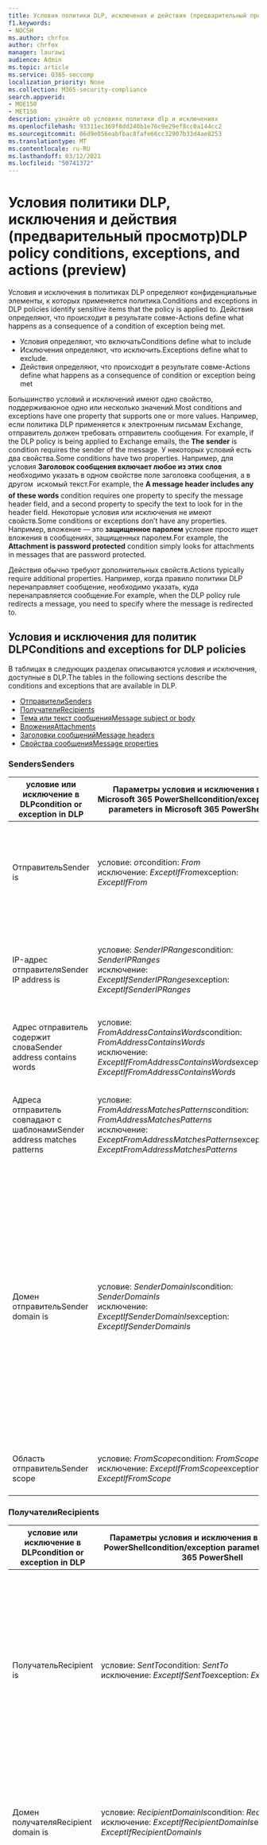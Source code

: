 ```yaml
---
title: Условия политики DLP, исключения и действия (предварительный просмотр)
f1.keywords:
- NOCSH
ms.author: chrfox
author: chrfox
manager: laurawi
audience: Admin
ms.topic: article
ms.service: O365-seccomp
localization_priority: None
ms.collection: M365-security-compliance
search.appverid:
- MOE150
- MET150
description: узнайте об условиях политики dlp и исключениях
ms.openlocfilehash: 93311ec369f8dd240b1e76c9e29ef8cc0a144cc2
ms.sourcegitcommit: 06d9e056eabfbac8fafe66cc32907b33d4ae8253
ms.translationtype: MT
ms.contentlocale: ru-RU
ms.lasthandoff: 03/12/2021
ms.locfileid: "50741372"
---
```

# <a name="dlp-policy-conditions-exceptions-and-actions-preview"></a><span data-ttu-id="7ee74-103">Условия политики DLP, исключения и действия (предварительный просмотр)</span><span class="sxs-lookup"><span data-stu-id="7ee74-103">DLP policy conditions, exceptions, and actions (preview)</span></span>

<span data-ttu-id="7ee74-104">Условия и исключения в политиках DLP определяют конфиденциальные элементы, к которых применяется политика.</span><span class="sxs-lookup"><span data-stu-id="7ee74-104">Conditions and exceptions in DLP policies identify sensitive items that the policy is applied to.</span></span> <span data-ttu-id="7ee74-105">Действия определяют, что происходит в результате совме-</span><span class="sxs-lookup"><span data-stu-id="7ee74-105">Actions define what happens as a consequence of a condition of exception being met.</span></span>

- <span data-ttu-id="7ee74-106">Условия определяют, что включать</span><span class="sxs-lookup"><span data-stu-id="7ee74-106">Conditions define what to include</span></span>
- <span data-ttu-id="7ee74-107">Исключения определяют, что исключить.</span><span class="sxs-lookup"><span data-stu-id="7ee74-107">Exceptions define what to exclude.</span></span>
- <span data-ttu-id="7ee74-108">Действия определяют, что происходит в результате совме-</span><span class="sxs-lookup"><span data-stu-id="7ee74-108">Actions define what happens as a consequence of condition or exception being met</span></span>
 
<span data-ttu-id="7ee74-109">Большинство условий и исключений имеют одно свойство, поддерживаюное одно или несколько значений.</span><span class="sxs-lookup"><span data-stu-id="7ee74-109">Most conditions and exceptions have one property that supports one or more values.</span></span> <span data-ttu-id="7ee74-110">Например, если политика DLP применяется к электронным письмам Exchange, отправитель должен требовать отправитель сообщения. </span><span class="sxs-lookup"><span data-stu-id="7ee74-110">For example, if the DLP policy is being applied to Exchange emails, the **The sender** is condition requires the sender of the message.</span></span> <span data-ttu-id="7ee74-111">У некоторых условий есть два свойства.</span><span class="sxs-lookup"><span data-stu-id="7ee74-111">Some conditions have two properties.</span></span> <span data-ttu-id="7ee74-112">Например, для условия **Заголовок сообщения включает любое из этих слов** необходимо указать в одном свойстве поле заголовка сообщения, а в другом  искомый текст.</span><span class="sxs-lookup"><span data-stu-id="7ee74-112">For example, the **A message header includes any of these words** condition requires one property to specify the message header field, and a second property to specify the text to look for in the header field.</span></span> <span data-ttu-id="7ee74-113">Некоторые условия или исключения не имеют свойств.</span><span class="sxs-lookup"><span data-stu-id="7ee74-113">Some conditions or exceptions don’t have any properties.</span></span> <span data-ttu-id="7ee74-114">Например, вложение — это **защищенное паролем** условие просто ищет вложения в сообщениях, защищенных паролем.</span><span class="sxs-lookup"><span data-stu-id="7ee74-114">For example, the **Attachment is password protected** condition simply looks for attachments in messages that are password protected.</span></span>

<span data-ttu-id="7ee74-115">Действия обычно требуют дополнительных свойств.</span><span class="sxs-lookup"><span data-stu-id="7ee74-115">Actions typically require additional properties.</span></span> <span data-ttu-id="7ee74-116">Например, когда правило политики DLP перенаправляет сообщение, необходимо указать, куда перенаправляется сообщение.</span><span class="sxs-lookup"><span data-stu-id="7ee74-116">For example, when the DLP policy rule redirects a message, you need to specify where the message is redirected to.</span></span> 
<!-- Some actions have multiple properties that are available or required. For example, when the rule adds a header field to the message header, you need to specify both the name and value of the header. When the rule adds a disclaimer to messages, you need to specify the disclaimer text, but you can also specify where to insert the text, or what to do if the disclaimer can't be added to the message. Typically, you can configure multiple actions in a rule, but some actions are exclusive. For example, one rule can't reject and redirect the same message.-->

## <a name="conditions-and-exceptions-for-dlp-policies"></a><span data-ttu-id="7ee74-117">Условия и исключения для политик DLP</span><span class="sxs-lookup"><span data-stu-id="7ee74-117">Conditions and exceptions for DLP policies</span></span>

<span data-ttu-id="7ee74-118">В таблицах в следующих разделах описываются условия и исключения, доступные в DLP.</span><span class="sxs-lookup"><span data-stu-id="7ee74-118">The tables in the following sections describe the conditions and exceptions that are available in DLP.</span></span>

- [<span data-ttu-id="7ee74-119">Отправители</span><span class="sxs-lookup"><span data-stu-id="7ee74-119">Senders</span></span>](#senders)
- [<span data-ttu-id="7ee74-120">Получатели</span><span class="sxs-lookup"><span data-stu-id="7ee74-120">Recipients</span></span>](#recipients)
- [<span data-ttu-id="7ee74-121">Тема или текст сообщения</span><span class="sxs-lookup"><span data-stu-id="7ee74-121">Message subject or body</span></span>](#message-subject-or-body)
- [<span data-ttu-id="7ee74-122">Вложения</span><span class="sxs-lookup"><span data-stu-id="7ee74-122">Attachments</span></span>](#attachments)
- [<span data-ttu-id="7ee74-123">Заголовки сообщений</span><span class="sxs-lookup"><span data-stu-id="7ee74-123">Message headers</span></span>](#message-headers)
- [<span data-ttu-id="7ee74-124">Свойства сообщения</span><span class="sxs-lookup"><span data-stu-id="7ee74-124">Message properties</span></span>](#message-properties)

### <a name="senders"></a><span data-ttu-id="7ee74-125">Senders</span><span class="sxs-lookup"><span data-stu-id="7ee74-125">Senders</span></span>


|<span data-ttu-id="7ee74-126">**условие или исключение в DLP**</span><span class="sxs-lookup"><span data-stu-id="7ee74-126">**condition or exception in DLP**</span></span>  |<span data-ttu-id="7ee74-127">**Параметры условия и исключения в Microsoft 365 PowerShell**</span><span class="sxs-lookup"><span data-stu-id="7ee74-127">**condition/exception parameters in Microsoft 365 PowerShell**</span></span> |<span data-ttu-id="7ee74-128">**тип свойства**</span><span class="sxs-lookup"><span data-stu-id="7ee74-128">**property type**</span></span>  |<span data-ttu-id="7ee74-129">**description**</span><span class="sxs-lookup"><span data-stu-id="7ee74-129">**description**</span></span>|
|---------|---------|---------|---------|
|<span data-ttu-id="7ee74-130">Отправитель</span><span class="sxs-lookup"><span data-stu-id="7ee74-130">Sender is</span></span> |<span data-ttu-id="7ee74-131">условие: *от*</span><span class="sxs-lookup"><span data-stu-id="7ee74-131">condition: *From*</span></span> <br/> <span data-ttu-id="7ee74-132">исключение: *ExceptIfFrom*</span><span class="sxs-lookup"><span data-stu-id="7ee74-132">exception: *ExceptIfFrom*</span></span>      |<span data-ttu-id="7ee74-133">Addresses</span><span class="sxs-lookup"><span data-stu-id="7ee74-133">Addresses</span></span> |     <span data-ttu-id="7ee74-134">Сообщения, отправленные указанными почтовыми ящиками, пользователями почты, почтовыми контактами или группами Microsoft 365 в организации.</span><span class="sxs-lookup"><span data-stu-id="7ee74-134">Messages that are sent by the specified mailboxes, mail users, mail contacts, or Microsoft 365 groups in the organization.</span></span>|
|<span data-ttu-id="7ee74-135">IP-адрес отправителя</span><span class="sxs-lookup"><span data-stu-id="7ee74-135">Sender IP address is</span></span>     |<span data-ttu-id="7ee74-136">условие: *SenderIPRanges*</span><span class="sxs-lookup"><span data-stu-id="7ee74-136">condition: *SenderIPRanges*</span></span><br/> <span data-ttu-id="7ee74-137">исключение: *ExceptIfSenderIPRanges*</span><span class="sxs-lookup"><span data-stu-id="7ee74-137">exception: *ExceptIfSenderIPRanges*</span></span>         |  <span data-ttu-id="7ee74-138">IPAddressRanges</span><span class="sxs-lookup"><span data-stu-id="7ee74-138">IPAddressRanges</span></span>       | <span data-ttu-id="7ee74-139">Сообщения, IP-адрес отправителя которых совпадает с указанным IP-адресом или находится в указанном диапазоне IP-адресов.</span><span class="sxs-lookup"><span data-stu-id="7ee74-139">Messages where the sender's IP address matches the specified IP address, or falls within the specified IP address range.</span></span>       |
|<span data-ttu-id="7ee74-140">Адрес отправитель содержит слова</span><span class="sxs-lookup"><span data-stu-id="7ee74-140">Sender address contains words</span></span>   | <span data-ttu-id="7ee74-141">условие: *FromAddressContainsWords*</span><span class="sxs-lookup"><span data-stu-id="7ee74-141">condition: *FromAddressContainsWords*</span></span> <br/> <span data-ttu-id="7ee74-142">исключение: *ExceptIfFromAddressContainsWords*</span><span class="sxs-lookup"><span data-stu-id="7ee74-142">exception: *ExceptIfFromAddressContainsWords*</span></span>        |   <span data-ttu-id="7ee74-143">Words</span><span class="sxs-lookup"><span data-stu-id="7ee74-143">Words</span></span>      |   <span data-ttu-id="7ee74-144">Сообщения, электронный адрес отправителя которых содержит указанные слова.</span><span class="sxs-lookup"><span data-stu-id="7ee74-144">Messages that contain the specified words in the sender's email address.</span></span>|
| <span data-ttu-id="7ee74-145">Адреса отправитель совпадают с шаблонами</span><span class="sxs-lookup"><span data-stu-id="7ee74-145">Sender address matches patterns</span></span>    | <span data-ttu-id="7ee74-146">условие: *FromAddressMatchesPatterns*</span><span class="sxs-lookup"><span data-stu-id="7ee74-146">condition: *FromAddressMatchesPatterns*</span></span> <br/> <span data-ttu-id="7ee74-147">исключение: *ExceptFromAddressMatchesPatterns*</span><span class="sxs-lookup"><span data-stu-id="7ee74-147">exception: *ExceptFromAddressMatchesPatterns*</span></span>       |      <span data-ttu-id="7ee74-148">Patterns</span><span class="sxs-lookup"><span data-stu-id="7ee74-148">Patterns</span></span>   |  <span data-ttu-id="7ee74-149">Сообщения, электронный адрес отправителя которых содержит текстовые шаблоны, соответствующие указанным регулярным выражениям.</span><span class="sxs-lookup"><span data-stu-id="7ee74-149">Messages where the sender's email address contains text patterns that match the specified regular expressions.</span></span>  |
|<span data-ttu-id="7ee74-150">Домен отправитель</span><span class="sxs-lookup"><span data-stu-id="7ee74-150">Sender domain is</span></span>  |  <span data-ttu-id="7ee74-151">условие: *SenderDomainIs*</span><span class="sxs-lookup"><span data-stu-id="7ee74-151">condition: *SenderDomainIs*</span></span> <br/> <span data-ttu-id="7ee74-152">исключение: *ExceptIfSenderDomainIs*</span><span class="sxs-lookup"><span data-stu-id="7ee74-152">exception: *ExceptIfSenderDomainIs*</span></span>       |<span data-ttu-id="7ee74-153">DomainName</span><span class="sxs-lookup"><span data-stu-id="7ee74-153">DomainName</span></span>         |     <span data-ttu-id="7ee74-154">Сообщения, в которых домен электронного адреса отправителя совпадает с указанным значением.</span><span class="sxs-lookup"><span data-stu-id="7ee74-154">Messages where the domain of the sender's email address matches the specified value.</span></span> <span data-ttu-id="7ee74-155">Если необходимо найти домены отправитель, содержащие указанный домен (например, любой поддомен домена), используйте условия адресов отправитель *(FromAddressMatchesPatterns)* и укажите домен с помощью синтаксиса:   \. 'domain \. com$'.</span><span class="sxs-lookup"><span data-stu-id="7ee74-155">If you need to find sender domains that *contain* the specified domain (for example, any subdomain of a domain), use **The sender address matches**(*FromAddressMatchesPatterns*) condition and specify the domain by using the syntax: '\.domain\.com$'.</span></span>    |
|<span data-ttu-id="7ee74-156">Область отправитель</span><span class="sxs-lookup"><span data-stu-id="7ee74-156">Sender scope</span></span>    | <span data-ttu-id="7ee74-157">условие: *FromScope*</span><span class="sxs-lookup"><span data-stu-id="7ee74-157">condition: *FromScope*</span></span> <br/> <span data-ttu-id="7ee74-158">исключение: *ExceptIfFromScope*</span><span class="sxs-lookup"><span data-stu-id="7ee74-158">exception: *ExceptIfFromScope*</span></span>    | <span data-ttu-id="7ee74-159">UserScopeFrom</span><span class="sxs-lookup"><span data-stu-id="7ee74-159">UserScopeFrom</span></span>    |    <span data-ttu-id="7ee74-160">Сообщения, отправляемые внутренними или внешними отправительами.</span><span class="sxs-lookup"><span data-stu-id="7ee74-160">Messages that are sent by either internal or external senders.</span></span>    |

### <a name="recipients"></a><span data-ttu-id="7ee74-161">Получатели</span><span class="sxs-lookup"><span data-stu-id="7ee74-161">Recipients</span></span>

|<span data-ttu-id="7ee74-162">**условие или исключение в DLP**</span><span class="sxs-lookup"><span data-stu-id="7ee74-162">**condition or exception in DLP**</span></span>| <span data-ttu-id="7ee74-163">**Параметры условия и исключения в Microsoft 365 PowerShell**</span><span class="sxs-lookup"><span data-stu-id="7ee74-163">**condition/exception parameters in Microsoft 365 PowerShell**</span></span> |    <span data-ttu-id="7ee74-164">**тип свойства**</span><span class="sxs-lookup"><span data-stu-id="7ee74-164">**property type**</span></span> | <span data-ttu-id="7ee74-165">**description**</span><span class="sxs-lookup"><span data-stu-id="7ee74-165">**description**</span></span>|
|---------|---------|---------|---------|
|<span data-ttu-id="7ee74-166">Получатель</span><span class="sxs-lookup"><span data-stu-id="7ee74-166">Recipient is</span></span>|  <span data-ttu-id="7ee74-167">условие: *SentTo*</span><span class="sxs-lookup"><span data-stu-id="7ee74-167">condition: *SentTo*</span></span> <br/> <span data-ttu-id="7ee74-168">исключение: *ExceptIfSentTo*</span><span class="sxs-lookup"><span data-stu-id="7ee74-168">exception: *ExceptIfSentTo*</span></span> | <span data-ttu-id="7ee74-169">Addresses</span><span class="sxs-lookup"><span data-stu-id="7ee74-169">Addresses</span></span> | <span data-ttu-id="7ee74-170">Сообщения, в которых одним из получателей является указанный почтовый ящик, пользователь почты или почтовый контакт в организации.</span><span class="sxs-lookup"><span data-stu-id="7ee74-170">Messages where one of the recipients is the specified mailbox, mail user, or mail contact in the organization.</span></span> <span data-ttu-id="7ee74-171">Получатели могут быть указаны в поле **To**, **Cc** или **Bcc** сообщения.</span><span class="sxs-lookup"><span data-stu-id="7ee74-171">The recipients can be in the **To**, **Cc**, or **Bcc** fields of the message.</span></span>|
|<span data-ttu-id="7ee74-172">Домен получателя</span><span class="sxs-lookup"><span data-stu-id="7ee74-172">Recipient domain is</span></span>|   <span data-ttu-id="7ee74-173">условие: *RecipientDomainIs*</span><span class="sxs-lookup"><span data-stu-id="7ee74-173">condition: *RecipientDomainIs*</span></span> <br/> <span data-ttu-id="7ee74-174">исключение: *ExceptIfRecipientDomainIs*</span><span class="sxs-lookup"><span data-stu-id="7ee74-174">exception: *ExceptIfRecipientDomainIs*</span></span> |   <span data-ttu-id="7ee74-175">DomainName</span><span class="sxs-lookup"><span data-stu-id="7ee74-175">DomainName</span></span> |    <span data-ttu-id="7ee74-176">Сообщения, в которых домен электронного адреса отправителя совпадает с указанным значением.</span><span class="sxs-lookup"><span data-stu-id="7ee74-176">Messages where the domain of the sender's email address matches the specified value.</span></span>|
|<span data-ttu-id="7ee74-177">Адрес получателя содержит слова</span><span class="sxs-lookup"><span data-stu-id="7ee74-177">Recipient address contains words</span></span>|  <span data-ttu-id="7ee74-178">условие: *AnyOfRecipientAddressContainsWords*</span><span class="sxs-lookup"><span data-stu-id="7ee74-178">condition: *AnyOfRecipientAddressContainsWords*</span></span> <br/> <span data-ttu-id="7ee74-179">исключение: *ExceptIfAnyOfRecipientAddressContainsWords*</span><span class="sxs-lookup"><span data-stu-id="7ee74-179">exception: *ExceptIfAnyOfRecipientAddressContainsWords*</span></span>|  <span data-ttu-id="7ee74-180">Words</span><span class="sxs-lookup"><span data-stu-id="7ee74-180">Words</span></span>|  <span data-ttu-id="7ee74-181">Сообщения, электронный адрес получателя которых содержит указанные слова.</span><span class="sxs-lookup"><span data-stu-id="7ee74-181">Messages that contain the specified words in the recipient's email address.</span></span> <br/><span data-ttu-id="7ee74-p106">**Примечание.** Это условие не учитывает сообщения, отправленные на прокси-адреса получателя. Сопоставляются только сообщения, отправленные на основной электронный адрес получателя.</span><span class="sxs-lookup"><span data-stu-id="7ee74-p106">**Note**: This condition doesn't consider messages that are sent to recipient proxy addresses. It only matches messages that are sent to the recipient's primary email address.</span></span>|
|<span data-ttu-id="7ee74-184">Шаблоны адресов получателей совпадают</span><span class="sxs-lookup"><span data-stu-id="7ee74-184">Recipient address matches patterns</span></span>| <span data-ttu-id="7ee74-185">условие: *AnyOfRecipientAddressMatchesPatterns*</span><span class="sxs-lookup"><span data-stu-id="7ee74-185">condition: *AnyOfRecipientAddressMatchesPatterns*</span></span> <br/> <span data-ttu-id="7ee74-186">исключение: *ExceptIfAnyOfRecipientAddressMatchesPatterns*</span><span class="sxs-lookup"><span data-stu-id="7ee74-186">exception: *ExceptIfAnyOfRecipientAddressMatchesPatterns*</span></span>| <span data-ttu-id="7ee74-187">Patterns</span><span class="sxs-lookup"><span data-stu-id="7ee74-187">Patterns</span></span>    |<span data-ttu-id="7ee74-188">Сообщения, электронный адрес получателя которых содержит текстовые шаблоны, соответствующие указанным регулярным выражениям.</span><span class="sxs-lookup"><span data-stu-id="7ee74-188">Messages where a recipient's email address contains text patterns that match the specified regular expressions.</span></span> <br/> <span data-ttu-id="7ee74-p107">**Примечание.** Это условие не учитывает сообщения, отправленные на прокси-адреса получателя. Сопоставляются только сообщения, отправленные на основной электронный адрес получателя.</span><span class="sxs-lookup"><span data-stu-id="7ee74-p107">**Note**: This condition doesn't consider messages that are sent to recipient proxy addresses. It only matches messages that are sent to the recipient's primary email address.</span></span>|
|<span data-ttu-id="7ee74-191">Отправлено члену</span><span class="sxs-lookup"><span data-stu-id="7ee74-191">Sent to member of</span></span>| <span data-ttu-id="7ee74-192">условие: *SentToMemberOf*</span><span class="sxs-lookup"><span data-stu-id="7ee74-192">condition: *SentToMemberOf*</span></span> <br/> <span data-ttu-id="7ee74-193">исключение: *ExceptIfSentToMemberOf*</span><span class="sxs-lookup"><span data-stu-id="7ee74-193">exception: *ExceptIfSentToMemberOf*</span></span>|  <span data-ttu-id="7ee74-194">Addresses</span><span class="sxs-lookup"><span data-stu-id="7ee74-194">Addresses</span></span>|  <span data-ttu-id="7ee74-195">Сообщения, содержащие получателей, которые являются членами указанной группы рассылки, группой безопасности с поддержкой почты или группой Microsoft 365.</span><span class="sxs-lookup"><span data-stu-id="7ee74-195">Messages that contain recipients who are members of the specified distribution group, mail-enabled security group, or Microsoft 365 group.</span></span> <span data-ttu-id="7ee74-196">Группа может быть указана в поле **To**, **Cc** или **Bcc** сообщения.</span><span class="sxs-lookup"><span data-stu-id="7ee74-196">The group can be in the **To**, **Cc**, or **Bcc** fields of the message.</span></span>|

### <a name="message-subject-or-body"></a><span data-ttu-id="7ee74-197">Тема или текст сообщения</span><span class="sxs-lookup"><span data-stu-id="7ee74-197">Message subject or body</span></span>

|<span data-ttu-id="7ee74-198">**условие или исключение в DLP**</span><span class="sxs-lookup"><span data-stu-id="7ee74-198">**condition or exception in DLP**</span></span> | <span data-ttu-id="7ee74-199">**Параметры условия и исключения в Microsoft 365 PowerShell**</span><span class="sxs-lookup"><span data-stu-id="7ee74-199">**condition/exception parameters in Microsoft 365 PowerShell**</span></span> |<span data-ttu-id="7ee74-200">**тип свойства**</span><span class="sxs-lookup"><span data-stu-id="7ee74-200">**property type**</span></span>| <span data-ttu-id="7ee74-201">**description**</span><span class="sxs-lookup"><span data-stu-id="7ee74-201">**description**</span></span>|
|---------|---------|---------|---------|
|<span data-ttu-id="7ee74-202">Тема содержит слова или фразы</span><span class="sxs-lookup"><span data-stu-id="7ee74-202">Subject contains words or phrases</span></span>| <span data-ttu-id="7ee74-203">условие: *SubjectContainsWords*</span><span class="sxs-lookup"><span data-stu-id="7ee74-203">condition: *SubjectContainsWords*</span></span> <br/> <span data-ttu-id="7ee74-204">исключение: *ExceptIf SubjectContainsWords*</span><span class="sxs-lookup"><span data-stu-id="7ee74-204">exception: *ExceptIf SubjectContainsWords*</span></span>| <span data-ttu-id="7ee74-205">Words</span><span class="sxs-lookup"><span data-stu-id="7ee74-205">Words</span></span>   |<span data-ttu-id="7ee74-206">Сообщения, в которых поле Subject содержит указанные слова.</span><span class="sxs-lookup"><span data-stu-id="7ee74-206">Messages that have the specified words in the Subject field.</span></span>|
|<span data-ttu-id="7ee74-207">Шаблоны совпадений субъектов</span><span class="sxs-lookup"><span data-stu-id="7ee74-207">Subject matches patterns</span></span>|<span data-ttu-id="7ee74-208">условие: *SubjectMatchesPatterns*</span><span class="sxs-lookup"><span data-stu-id="7ee74-208">condition: *SubjectMatchesPatterns*</span></span> <br/> <span data-ttu-id="7ee74-209">исключение: *ExceptIf SubjectMatchesPatterns*</span><span class="sxs-lookup"><span data-stu-id="7ee74-209">exception: *ExceptIf SubjectMatchesPatterns*</span></span>|<span data-ttu-id="7ee74-210">Patterns</span><span class="sxs-lookup"><span data-stu-id="7ee74-210">Patterns</span></span>   |<span data-ttu-id="7ee74-211">Сообщения, в которых поле Subject содержит текстовые шаблоны, которые соответствуют указанным регулярным выражениям.</span><span class="sxs-lookup"><span data-stu-id="7ee74-211">Messages where the Subject field contain text patterns that match the specified regular expressions.</span></span>|
|<span data-ttu-id="7ee74-212">Содержимое содержит</span><span class="sxs-lookup"><span data-stu-id="7ee74-212">Content contains</span></span>|  <span data-ttu-id="7ee74-213">условие: *ContentContainsSensitiveInformation*</span><span class="sxs-lookup"><span data-stu-id="7ee74-213">condition: *ContentContainsSensitiveInformation*</span></span> <br/> <span data-ttu-id="7ee74-214">исключение, *за исключениемIfContentContainsSensitiveInformation*</span><span class="sxs-lookup"><span data-stu-id="7ee74-214">exception *ExceptIfContentContainsSensitiveInformation*</span></span>| <span data-ttu-id="7ee74-215">SensitiveInformationTypes</span><span class="sxs-lookup"><span data-stu-id="7ee74-215">SensitiveInformationTypes</span></span>|  <span data-ttu-id="7ee74-216">Сообщения или документы, содержащие конфиденциальную информацию, определяемую политиками предотвращения потери данных (DLP).</span><span class="sxs-lookup"><span data-stu-id="7ee74-216">Messages or documents that contain sensitive information as defined by data loss prevention (DLP) policies.</span></span>|
| <span data-ttu-id="7ee74-217">Шаблон совпадений субъекта или тела</span><span class="sxs-lookup"><span data-stu-id="7ee74-217">Subject or Body matches pattern</span></span>    | <span data-ttu-id="7ee74-218">условие: *SubjectOrBodyMatchesPatterns*</span><span class="sxs-lookup"><span data-stu-id="7ee74-218">condition: *SubjectOrBodyMatchesPatterns*</span></span> <br/> <span data-ttu-id="7ee74-219">исключение: *ExceptIfSubjectOrBodyMatchesPatterns*</span><span class="sxs-lookup"><span data-stu-id="7ee74-219">exception: *ExceptIfSubjectOrBodyMatchesPatterns*</span></span>    | <span data-ttu-id="7ee74-220">Patterns</span><span class="sxs-lookup"><span data-stu-id="7ee74-220">Patterns</span></span>    | <span data-ttu-id="7ee74-221">Сообщения, в которых поле субъекта или тело сообщения содержит текстовые шаблоны, которые соответствуют указанным регулярным выражениям.</span><span class="sxs-lookup"><span data-stu-id="7ee74-221">Messages where the subject field or message body contains text patterns that match the specified regular expressions.</span></span>    |
| <span data-ttu-id="7ee74-222">Тема или тело содержит слова</span><span class="sxs-lookup"><span data-stu-id="7ee74-222">Subject or Body contains words</span></span>    | <span data-ttu-id="7ee74-223">условие: *SubjectOrBodyContainsWords*</span><span class="sxs-lookup"><span data-stu-id="7ee74-223">condition: *SubjectOrBodyContainsWords*</span></span> <br/> <span data-ttu-id="7ee74-224">исключение: *ExceptIfSubjectOrBodyContainsWords*</span><span class="sxs-lookup"><span data-stu-id="7ee74-224">exception: *ExceptIfSubjectOrBodyContainsWords*</span></span>    | <span data-ttu-id="7ee74-225">Words</span><span class="sxs-lookup"><span data-stu-id="7ee74-225">Words</span></span>    | <span data-ttu-id="7ee74-226">Сообщения с указанными словами в поле субъекта или теле сообщений</span><span class="sxs-lookup"><span data-stu-id="7ee74-226">Messages that have the specified words in the subject field or message body</span></span>    |


### <a name="attachments"></a><span data-ttu-id="7ee74-227">Attachments</span><span class="sxs-lookup"><span data-stu-id="7ee74-227">Attachments</span></span>

|<span data-ttu-id="7ee74-228">**условие или исключение в DLP**</span><span class="sxs-lookup"><span data-stu-id="7ee74-228">**condition or exception in DLP**</span></span>| <span data-ttu-id="7ee74-229">**Параметры условия и исключения в Microsoft 365 PowerShell**</span><span class="sxs-lookup"><span data-stu-id="7ee74-229">**condition/exception parameters in Microsoft 365 PowerShell**</span></span>| <span data-ttu-id="7ee74-230">**тип свойства**</span><span class="sxs-lookup"><span data-stu-id="7ee74-230">**property type**</span></span>   |<span data-ttu-id="7ee74-231">**description**</span><span class="sxs-lookup"><span data-stu-id="7ee74-231">**description**</span></span>|
|---------|---------|---------|---------|
|<span data-ttu-id="7ee74-232">Вложение защищено паролем</span><span class="sxs-lookup"><span data-stu-id="7ee74-232">Attachment is password protected</span></span>|<span data-ttu-id="7ee74-233">условие: *DocumentIsPasswordProtected*</span><span class="sxs-lookup"><span data-stu-id="7ee74-233">condition: *DocumentIsPasswordProtected*</span></span> <br/> <span data-ttu-id="7ee74-234">исключение: *ExceptIfDocumentIsPasswordProtected*</span><span class="sxs-lookup"><span data-stu-id="7ee74-234">exception: *ExceptIfDocumentIsPasswordProtected*</span></span>|<span data-ttu-id="7ee74-235">Нет</span><span class="sxs-lookup"><span data-stu-id="7ee74-235">none</span></span>| <span data-ttu-id="7ee74-236">Сообщения с вложениями, защищенными паролем (такие файлы нельзя проверить).</span><span class="sxs-lookup"><span data-stu-id="7ee74-236">Messages where an attachment is password protected (and therefore can't be scanned).</span></span> <span data-ttu-id="7ee74-237">Обнаружение паролей работает только для документов Office, файлов zip и файлов .7z.</span><span class="sxs-lookup"><span data-stu-id="7ee74-237">Password detection only works for Office documents, .zip files, and .7z files.</span></span>|
|<span data-ttu-id="7ee74-238">Расширение файла вложения</span><span class="sxs-lookup"><span data-stu-id="7ee74-238">Attachment’s file extension is</span></span>|<span data-ttu-id="7ee74-239">условие: *ContentExtensionMatchesWords*</span><span class="sxs-lookup"><span data-stu-id="7ee74-239">condition: *ContentExtensionMatchesWords*</span></span> <br/> <span data-ttu-id="7ee74-240">исключение: *ExceptIfContentExtensionMatchesWords*</span><span class="sxs-lookup"><span data-stu-id="7ee74-240">exception: *ExceptIfContentExtensionMatchesWords*</span></span>|  <span data-ttu-id="7ee74-241">Words</span><span class="sxs-lookup"><span data-stu-id="7ee74-241">Words</span></span>   |<span data-ttu-id="7ee74-242">Сообщения, в которых расширение файла вложения совпадает с любым из указанных свойств.</span><span class="sxs-lookup"><span data-stu-id="7ee74-242">Messages where an attachment's file extension matches any of the specified words.</span></span>|
|<span data-ttu-id="7ee74-243">Содержимое вложений электронной почты не удалось отсканировать</span><span class="sxs-lookup"><span data-stu-id="7ee74-243">Any email attachment’s content could not be scanned</span></span>|<span data-ttu-id="7ee74-244">условие: *DocumentIsUnsupported*</span><span class="sxs-lookup"><span data-stu-id="7ee74-244">condition: *DocumentIsUnsupported*</span></span> <br/><span data-ttu-id="7ee74-245">исключение: *ExceptIf DocumentIsUnsupported*</span><span class="sxs-lookup"><span data-stu-id="7ee74-245">exception: *ExceptIf DocumentIsUnsupported*</span></span>|   <span data-ttu-id="7ee74-246">Н/д</span><span class="sxs-lookup"><span data-stu-id="7ee74-246">n/a</span></span>|    <span data-ttu-id="7ee74-247">Сообщения, в которых вложение не распознается в Exchange Online.</span><span class="sxs-lookup"><span data-stu-id="7ee74-247">Messages where an attachment isn't natively recognized by Exchange Online.</span></span>|
|<span data-ttu-id="7ee74-248">Содержимое любого вложения электронной почты не завершило сканирование</span><span class="sxs-lookup"><span data-stu-id="7ee74-248">Any email attachment’s content didn’t complete scanning</span></span>|   <span data-ttu-id="7ee74-249">условие: *ProcessingLimitExceeded*</span><span class="sxs-lookup"><span data-stu-id="7ee74-249">condition: *ProcessingLimitExceeded*</span></span> <br/> <span data-ttu-id="7ee74-250">исключение: *ExceptIfProcessingLimitExceeded*</span><span class="sxs-lookup"><span data-stu-id="7ee74-250">exception: *ExceptIfProcessingLimitExceeded*</span></span>|    <span data-ttu-id="7ee74-251">Н/д</span><span class="sxs-lookup"><span data-stu-id="7ee74-251">n/a</span></span> |<span data-ttu-id="7ee74-p110">Сообщения, для которых обработчику правил не удалось завершить сканирование вложений. С помощью этого условия можно создавать правила, которые совместно определяют и обрабатывают сообщения, содержимое которых не полностью прошло сканирование.</span><span class="sxs-lookup"><span data-stu-id="7ee74-p110">Messages where the rules engine couldn't complete the scanning of the attachments. You can use this condition to create rules that work together to identify and process messages where the content couldn't be fully scanned.</span></span>|
|<span data-ttu-id="7ee74-254">Имя документа содержит слова</span><span class="sxs-lookup"><span data-stu-id="7ee74-254">Document name contains words</span></span>|<span data-ttu-id="7ee74-255">условие: *DocumentNameMatchesWords*</span><span class="sxs-lookup"><span data-stu-id="7ee74-255">condition: *DocumentNameMatchesWords*</span></span> <br/> <span data-ttu-id="7ee74-256">исключение: *ExceptIfDocumentNameMatchesWords*</span><span class="sxs-lookup"><span data-stu-id="7ee74-256">exception: *ExceptIfDocumentNameMatchesWords*</span></span> |<span data-ttu-id="7ee74-257">Words</span><span class="sxs-lookup"><span data-stu-id="7ee74-257">Words</span></span>  |<span data-ttu-id="7ee74-258">Сообщения, в которых имя файла вложения совпадает с любым из указанных слов.</span><span class="sxs-lookup"><span data-stu-id="7ee74-258">Messages where an attachment's file name matches any of the specified words.</span></span>|
|<span data-ttu-id="7ee74-259">Имя документа совпадает с шаблонами</span><span class="sxs-lookup"><span data-stu-id="7ee74-259">Document name matches patterns</span></span>|<span data-ttu-id="7ee74-260">условие: *DocumentNameMatchesPatterns*</span><span class="sxs-lookup"><span data-stu-id="7ee74-260">condition: *DocumentNameMatchesPatterns*</span></span> <br/> <span data-ttu-id="7ee74-261">исключение: *ExceptIfDocumentNameMatchesPatterns*</span><span class="sxs-lookup"><span data-stu-id="7ee74-261">exception: *ExceptIfDocumentNameMatchesPatterns*</span></span>|    <span data-ttu-id="7ee74-262">Patterns</span><span class="sxs-lookup"><span data-stu-id="7ee74-262">Patterns</span></span>    |<span data-ttu-id="7ee74-263">Сообщения, в которых имя файла вложения содержит текстовые шаблоны, соответствующие указанным регулярным выражениям.</span><span class="sxs-lookup"><span data-stu-id="7ee74-263">Messages where an attachment's file name contains text patterns that match the specified regular expressions.</span></span>|
|<span data-ttu-id="7ee74-264">Свойство документа</span><span class="sxs-lookup"><span data-stu-id="7ee74-264">Document property is</span></span>|<span data-ttu-id="7ee74-265">условие: *ContentPropertyContainsWords*</span><span class="sxs-lookup"><span data-stu-id="7ee74-265">condition: *ContentPropertyContainsWords*</span></span> <br/> <span data-ttu-id="7ee74-266">исключение: *ExceptIfContentPropertyContainsWords*</span><span class="sxs-lookup"><span data-stu-id="7ee74-266">exception: *ExceptIfContentPropertyContainsWords*</span></span> |<span data-ttu-id="7ee74-267">Words</span><span class="sxs-lookup"><span data-stu-id="7ee74-267">Words</span></span>| <span data-ttu-id="7ee74-268">Сообщения или документы, в которых расширение файла вложения совпадает с любым из указанных слов.</span><span class="sxs-lookup"><span data-stu-id="7ee74-268">Messages or documents where an attachment's file extension matches any of the specified words.</span></span>|
|<span data-ttu-id="7ee74-269">Размер документа равен или превышает</span><span class="sxs-lookup"><span data-stu-id="7ee74-269">Document size equals or is greater than</span></span>| <span data-ttu-id="7ee74-270">условие: *DocumentSizeOver*</span><span class="sxs-lookup"><span data-stu-id="7ee74-270">condition: *DocumentSizeOver*</span></span> <br/> <span data-ttu-id="7ee74-271">исключение: *ExceptIfDocumentSizeOver*</span><span class="sxs-lookup"><span data-stu-id="7ee74-271">exception: *ExceptIfDocumentSizeOver*</span></span>|    <span data-ttu-id="7ee74-272">Size</span><span class="sxs-lookup"><span data-stu-id="7ee74-272">Size</span></span>    |<span data-ttu-id="7ee74-273">Сообщения, содержащие вложения, размер которых равен заданному или превышает его.</span><span class="sxs-lookup"><span data-stu-id="7ee74-273">Messages where any attachment is greater than or equal to the specified value.</span></span>|

### <a name="message-headers"></a><span data-ttu-id="7ee74-274">Заголовки сообщения</span><span class="sxs-lookup"><span data-stu-id="7ee74-274">Message Headers</span></span>

|<span data-ttu-id="7ee74-275">**условие или исключение в DLP**</span><span class="sxs-lookup"><span data-stu-id="7ee74-275">**condition or exception in DLP**</span></span>| <span data-ttu-id="7ee74-276">**Параметры условия и исключения в Microsoft 365 PowerShell**</span><span class="sxs-lookup"><span data-stu-id="7ee74-276">**condition/exception parameters in Microsoft 365 PowerShell**</span></span>| <span data-ttu-id="7ee74-277">**тип свойства**</span><span class="sxs-lookup"><span data-stu-id="7ee74-277">**property type**</span></span>|  <span data-ttu-id="7ee74-278">**description**</span><span class="sxs-lookup"><span data-stu-id="7ee74-278">**description**</span></span>|
|---------|---------|---------|---------|
|<span data-ttu-id="7ee74-279">Заготвка содержит слова или фразы</span><span class="sxs-lookup"><span data-stu-id="7ee74-279">Header contains words or phrases</span></span>|<span data-ttu-id="7ee74-280">условие: *HeaderContainsWords*</span><span class="sxs-lookup"><span data-stu-id="7ee74-280">condition: *HeaderContainsWords*</span></span> <br/> <span data-ttu-id="7ee74-281">исключение: *ExceptIfHeaderContainsWords*</span><span class="sxs-lookup"><span data-stu-id="7ee74-281">exception: *ExceptIfHeaderContainsWords*</span></span>|  <span data-ttu-id="7ee74-282">Таблица hash</span><span class="sxs-lookup"><span data-stu-id="7ee74-282">Hash Table</span></span>  |<span data-ttu-id="7ee74-283">Сообщения, которые содержат указанное поле заголовка. Значение этого поля содержит указанные слова.</span><span class="sxs-lookup"><span data-stu-id="7ee74-283">Messages that contain the specified header field, and the value of that header field contains the specified words.</span></span>|
|<span data-ttu-id="7ee74-284">Заготвка соответствует шаблонам</span><span class="sxs-lookup"><span data-stu-id="7ee74-284">Header matches patterns</span></span>|   <span data-ttu-id="7ee74-285">условие: *HeaderMatchesPatterns*</span><span class="sxs-lookup"><span data-stu-id="7ee74-285">condition: *HeaderMatchesPatterns*</span></span> <br/> <span data-ttu-id="7ee74-286">исключение: *ExceptIfHeaderMatchesPatterns*</span><span class="sxs-lookup"><span data-stu-id="7ee74-286">exception: *ExceptIfHeaderMatchesPatterns*</span></span>|    <span data-ttu-id="7ee74-287">Таблица hash</span><span class="sxs-lookup"><span data-stu-id="7ee74-287">Hash Table</span></span>  |<span data-ttu-id="7ee74-288">Сообщения, которые содержат указанное поле заголовка. Значение этого поля содержит указанные регулярные выражения.</span><span class="sxs-lookup"><span data-stu-id="7ee74-288">Messages that contain the specified header field, and the value of that header field contains the specified regular expressions.</span></span>|

### <a name="message-properties"></a><span data-ttu-id="7ee74-289">Свойства сообщения</span><span class="sxs-lookup"><span data-stu-id="7ee74-289">Message properties</span></span>

|<span data-ttu-id="7ee74-290">**условие или исключение в DLP**</span><span class="sxs-lookup"><span data-stu-id="7ee74-290">**condition or exception in DLP**</span></span>| <span data-ttu-id="7ee74-291">**Параметры условия и исключения в Microsoft 365 PowerShell**</span><span class="sxs-lookup"><span data-stu-id="7ee74-291">**condition/exception parameters in Microsoft 365 PowerShell**</span></span>| <span data-ttu-id="7ee74-292">**тип свойства**</span><span class="sxs-lookup"><span data-stu-id="7ee74-292">**property type**</span></span>   |<span data-ttu-id="7ee74-293">**description**</span><span class="sxs-lookup"><span data-stu-id="7ee74-293">**description**</span></span>|
|---------|---------|---------|---------|
|<span data-ttu-id="7ee74-294">Размер сообщения более</span><span class="sxs-lookup"><span data-stu-id="7ee74-294">Message size over</span></span>|<span data-ttu-id="7ee74-295">условие: *MessageSizeOver*</span><span class="sxs-lookup"><span data-stu-id="7ee74-295">condition: *MessageSizeOver*</span></span> <br/> <span data-ttu-id="7ee74-296">исключение: *ExceptIfMessageSizeOver*</span><span class="sxs-lookup"><span data-stu-id="7ee74-296">exception: *ExceptIfMessageSizeOver*</span></span>| <span data-ttu-id="7ee74-297">Size</span><span class="sxs-lookup"><span data-stu-id="7ee74-297">Size</span></span>    |<span data-ttu-id="7ee74-298">Сообщения, общий размер которых (сообщение и вложения) равен заданному или превышает его.</span><span class="sxs-lookup"><span data-stu-id="7ee74-298">Messages where the total size (message plus attachments) is greater than or equal to the specified value.</span></span> <br/><span data-ttu-id="7ee74-p111">**Примечание.** Сначала выполняется проверка согласно ограничениям на размер сообщений, и только потом  согласно правилам потока обработки почты. Отправка слишком большого для почтового ящика сообщения будет отклонена прежде, чем сработает правило с соответствующим условием.  </span><span class="sxs-lookup"><span data-stu-id="7ee74-p111">**Note**: Message size limits on mailboxes are evaluated before mail flow rules. A message that's too large for a mailbox will be rejected before a rule with this condition is able to act on the message.</span></span>|
| <span data-ttu-id="7ee74-301">С важной важностью</span><span class="sxs-lookup"><span data-stu-id="7ee74-301">With importance</span></span>    | <span data-ttu-id="7ee74-302">условие: *WithImportance*</span><span class="sxs-lookup"><span data-stu-id="7ee74-302">condition: *WithImportance*</span></span> <br/> <span data-ttu-id="7ee74-303">исключение: *ExceptIfWithImportance*</span><span class="sxs-lookup"><span data-stu-id="7ee74-303">exception: *ExceptIfWithImportance*</span></span>    | <span data-ttu-id="7ee74-304">Importance</span><span class="sxs-lookup"><span data-stu-id="7ee74-304">Importance</span></span>    | <span data-ttu-id="7ee74-305">Сообщения, помеченные с указанным уровнем важности.</span><span class="sxs-lookup"><span data-stu-id="7ee74-305">Messages that are marked with the specified importance level.</span></span>    |
| <span data-ttu-id="7ee74-306">Набор символов контента содержит слова</span><span class="sxs-lookup"><span data-stu-id="7ee74-306">Content character set contains words</span></span>    | <span data-ttu-id="7ee74-307">условие: *ContentCharacterSetContainsWords*</span><span class="sxs-lookup"><span data-stu-id="7ee74-307">condition: *ContentCharacterSetContainsWords*</span></span> <br/> <span data-ttu-id="7ee74-308">*КромеIfContentCharacterSetContainsWords*</span><span class="sxs-lookup"><span data-stu-id="7ee74-308">*ExceptIfContentCharacterSetContainsWords*</span></span>    | <span data-ttu-id="7ee74-309">CharacterSets</span><span class="sxs-lookup"><span data-stu-id="7ee74-309">CharacterSets</span></span>    | <span data-ttu-id="7ee74-310">Сообщения с какими-либо из указанных кодировок.</span><span class="sxs-lookup"><span data-stu-id="7ee74-310">Messages that have any of the specified character set names.</span></span>    |
| <span data-ttu-id="7ee74-311">Переопределения отправитель</span><span class="sxs-lookup"><span data-stu-id="7ee74-311">Has sender override</span></span>    | <span data-ttu-id="7ee74-312">условие: *HasSenderOverride*</span><span class="sxs-lookup"><span data-stu-id="7ee74-312">condition: *HasSenderOverride*</span></span> <br/> <span data-ttu-id="7ee74-313">исключение: *ExceptIfHasSenderOverride*</span><span class="sxs-lookup"><span data-stu-id="7ee74-313">exception: *ExceptIfHasSenderOverride*</span></span>    | <span data-ttu-id="7ee74-314">Н/д</span><span class="sxs-lookup"><span data-stu-id="7ee74-314">n/a</span></span>    | <span data-ttu-id="7ee74-315">Сообщения, в которых отправитель решил переопредить политику предотвращения потери данных (DLP).</span><span class="sxs-lookup"><span data-stu-id="7ee74-315">Messages where the sender has chosen to override a data loss prevention (DLP) policy.</span></span> <span data-ttu-id="7ee74-316">Дополнительные сведения о политиках DLP см. в таблице [Предотвращение потери данных.](https://docs.microsoft.com/microsoft-365/compliance/data-loss-prevention-policies)</span><span class="sxs-lookup"><span data-stu-id="7ee74-316">For more information about DLP policies see [Data loss prevention](https://docs.microsoft.com/microsoft-365/compliance/data-loss-prevention-policies).</span></span>   |
| <span data-ttu-id="7ee74-317">Совпадения типов сообщений</span><span class="sxs-lookup"><span data-stu-id="7ee74-317">Message type matches</span></span>    | <span data-ttu-id="7ee74-318">условие: *MessageTypeMatches*</span><span class="sxs-lookup"><span data-stu-id="7ee74-318">condition: *MessageTypeMatches*</span></span> <br/> <span data-ttu-id="7ee74-319">исключение: *ExceptIfMessageTypeMatches*</span><span class="sxs-lookup"><span data-stu-id="7ee74-319">exception: *ExceptIfMessageTypeMatches*</span></span>    | <span data-ttu-id="7ee74-320">MessageType</span><span class="sxs-lookup"><span data-stu-id="7ee74-320">MessageType</span></span>    | <span data-ttu-id="7ee74-321">Сообщения указанного типа.</span><span class="sxs-lookup"><span data-stu-id="7ee74-321">Messages of the specified type.</span></span>    |

## <a name="actions-for-dlp-policies"></a><span data-ttu-id="7ee74-322">Действия для политик DLP</span><span class="sxs-lookup"><span data-stu-id="7ee74-322">Actions for DLP policies</span></span>

<span data-ttu-id="7ee74-323">В этой таблице описываются действия, доступные в DLP.</span><span class="sxs-lookup"><span data-stu-id="7ee74-323">This table describes the actions that are available in DLP.</span></span>


|<span data-ttu-id="7ee74-324">**действие в DLP**</span><span class="sxs-lookup"><span data-stu-id="7ee74-324">**action in DLP**</span></span>|<span data-ttu-id="7ee74-325">**параметры действия в Microsoft 365 PowerShell**</span><span class="sxs-lookup"><span data-stu-id="7ee74-325">**action parameters in Microsoft 365 PowerShell**</span></span>|<span data-ttu-id="7ee74-326">**тип свойства**</span><span class="sxs-lookup"><span data-stu-id="7ee74-326">**property type**</span></span>|<span data-ttu-id="7ee74-327">**description**</span><span class="sxs-lookup"><span data-stu-id="7ee74-327">**description**</span></span>|
|---------|---------|---------|---------|
|<span data-ttu-id="7ee74-328">Заготвка set</span><span class="sxs-lookup"><span data-stu-id="7ee74-328">Set header</span></span>|<span data-ttu-id="7ee74-329">SetHeader</span><span class="sxs-lookup"><span data-stu-id="7ee74-329">SetHeader</span></span>|<span data-ttu-id="7ee74-330">Первое свойство: *Имя загона*</span><span class="sxs-lookup"><span data-stu-id="7ee74-330">First property: *Header Name*</span></span> </br> <span data-ttu-id="7ee74-331">Второе свойство: *Значение загона*</span><span class="sxs-lookup"><span data-stu-id="7ee74-331">Second property: *Header Value*</span></span>|<span data-ttu-id="7ee74-332">Параметр SetHeader указывает действие для правила DLP, которое добавляет или изменяет поле и значение заголовок сообщения.</span><span class="sxs-lookup"><span data-stu-id="7ee74-332">The SetHeader parameter specifies an action for the DLP rule that adds or modifies a header field and value in the message header.</span></span> <span data-ttu-id="7ee74-333">Этот параметр использует синтаксис "HeaderName:HeaderValue".</span><span class="sxs-lookup"><span data-stu-id="7ee74-333">This parameter uses the syntax "HeaderName:HeaderValue".</span></span> <span data-ttu-id="7ee74-334">Можно указать несколько имен и пар значений, разделенных запятой</span><span class="sxs-lookup"><span data-stu-id="7ee74-334">You can specify multiple header name and value pairs separated by commas</span></span>|
|<span data-ttu-id="7ee74-335">Удаление загона</span><span class="sxs-lookup"><span data-stu-id="7ee74-335">Remove header</span></span>| <span data-ttu-id="7ee74-336">RemoveHeader</span><span class="sxs-lookup"><span data-stu-id="7ee74-336">RemoveHeader</span></span>| <span data-ttu-id="7ee74-337">Первое свойство: *MessageHeaderField*</span><span class="sxs-lookup"><span data-stu-id="7ee74-337">First property: *MessageHeaderField*</span></span></br> <span data-ttu-id="7ee74-338">Второе свойство: *String*</span><span class="sxs-lookup"><span data-stu-id="7ee74-338">Second property: *String*</span></span>|  <span data-ttu-id="7ee74-339">Параметр RemoveHeader указывает действие для правила DLP, которое удаляет поле заголовок из заголовок сообщения.</span><span class="sxs-lookup"><span data-stu-id="7ee74-339">The RemoveHeader parameter specifies an action for the DLP rule that removes a header field from the message header.</span></span> <span data-ttu-id="7ee74-340">Этот параметр использует синтаксис "HeaderName" или "HeaderName:HeaderValue". Можно указать несколько имен или имен и пар значений, разделенных запятой.</span><span class="sxs-lookup"><span data-stu-id="7ee74-340">This parameter uses the syntax “HeaderName” or "HeaderName:HeaderValue".You can specify multiple header names or header name and value pairs separated by commas</span></span>|
|<span data-ttu-id="7ee74-341">Перенаправление сообщения конкретным пользователям</span><span class="sxs-lookup"><span data-stu-id="7ee74-341">Redirect the message to specific users</span></span>|<span data-ttu-id="7ee74-342">*RedirectMessageTo*</span><span class="sxs-lookup"><span data-stu-id="7ee74-342">*RedirectMessageTo*</span></span>|<span data-ttu-id="7ee74-343">Addresses</span><span class="sxs-lookup"><span data-stu-id="7ee74-343">Addresses</span></span>| <span data-ttu-id="7ee74-p115">Перенаправляет сообщение указанным получателям. Сообщение не доставляется исходным получателям. При этом никакие уведомления не отправляются ни отправителю, ни исходным получателям.</span><span class="sxs-lookup"><span data-stu-id="7ee74-p115">Redirects the message to the specified recipients. The message isn't delivered to the original recipients, and no notification is sent to the sender or the original recipients.</span></span>|
|<span data-ttu-id="7ee74-346">Переад. сообщение для утверждения руководителю отправи-</span><span class="sxs-lookup"><span data-stu-id="7ee74-346">Forward the message for approval to sender’s manager</span></span>| <span data-ttu-id="7ee74-347">Средний</span><span class="sxs-lookup"><span data-stu-id="7ee74-347">Moderate</span></span>|<span data-ttu-id="7ee74-348">Первое свойство: *ModerateMessageByManager*</span><span class="sxs-lookup"><span data-stu-id="7ee74-348">First property: *ModerateMessageByManager*</span></span></br> <span data-ttu-id="7ee74-349">Второе свойство: *Boolean*</span><span class="sxs-lookup"><span data-stu-id="7ee74-349">Second property: *Boolean*</span></span>|<span data-ttu-id="7ee74-350">Параметр Moderate указывает действие для правила DLP, которое отправляет сообщение электронной почты модератору.</span><span class="sxs-lookup"><span data-stu-id="7ee74-350">The Moderate parameter specifies an action for the DLP rule that sends the email message to a moderator.</span></span> <span data-ttu-id="7ee74-351">Этот параметр использует синтаксис: @{ModerateMessageByManager = <$true \| $false>;</span><span class="sxs-lookup"><span data-stu-id="7ee74-351">This parameter uses the syntax: @{ModerateMessageByManager = <$true \| $false>;</span></span>|
|<span data-ttu-id="7ee74-352">Переад. сообщение для утверждения конкретным утверждениям</span><span class="sxs-lookup"><span data-stu-id="7ee74-352">Forward the message for approval to specific approvers</span></span>| <span data-ttu-id="7ee74-353">Средний</span><span class="sxs-lookup"><span data-stu-id="7ee74-353">Moderate</span></span>|<span data-ttu-id="7ee74-354">Первое свойство: *ModerateMessageByUser*</span><span class="sxs-lookup"><span data-stu-id="7ee74-354">First property: *ModerateMessageByUser*</span></span></br><span data-ttu-id="7ee74-355">Второе свойство: *адреса*</span><span class="sxs-lookup"><span data-stu-id="7ee74-355">Second property: *Addresses*</span></span>|<span data-ttu-id="7ee74-356">Параметр Moderate указывает действие для правила DLP, которое отправляет сообщение электронной почты модератору.</span><span class="sxs-lookup"><span data-stu-id="7ee74-356">The Moderate parameter specifies an action for the DLP rule that sends the email message to a moderator.</span></span> <span data-ttu-id="7ee74-357">Этот параметр использует синтаксис: @{ ModerateMessageByUser = @("emailaddress1","emailaddress2",..."emailaddressN")}</span><span class="sxs-lookup"><span data-stu-id="7ee74-357">This parameter uses the syntax: @{ ModerateMessageByUser = @("emailaddress1","emailaddress2",..."emailaddressN")}</span></span>|
|<span data-ttu-id="7ee74-358">Добавление получателя</span><span class="sxs-lookup"><span data-stu-id="7ee74-358">Add recipient</span></span>|<span data-ttu-id="7ee74-359">AddRecipients</span><span class="sxs-lookup"><span data-stu-id="7ee74-359">AddRecipients</span></span>|<span data-ttu-id="7ee74-360">Первое свойство: *Поле*</span><span class="sxs-lookup"><span data-stu-id="7ee74-360">First property: *Field*</span></span></br><span data-ttu-id="7ee74-361">Второе свойство: *адреса*</span><span class="sxs-lookup"><span data-stu-id="7ee74-361">Second property: *Addresses*</span></span>| <span data-ttu-id="7ee74-362">Добавляет одного или несколько получателей в поле To/Cc/Bcc сообщения.</span><span class="sxs-lookup"><span data-stu-id="7ee74-362">Adds one or more recipients to the To/Cc/Bcc field of the message.</span></span> <span data-ttu-id="7ee74-363">Этот параметр использует синтаксис: @{<AddToRecipients \| CopyTo \| BlindCopyTo> = "emailaddress"}</span><span class="sxs-lookup"><span data-stu-id="7ee74-363">This parameter uses the syntax: @{<AddToRecipients \| CopyTo \| BlindCopyTo> = "emailaddress"}</span></span>|
|<span data-ttu-id="7ee74-364">Добавление диспетчера отправитель в качестве получателя</span><span class="sxs-lookup"><span data-stu-id="7ee74-364">Add the sender’s manager as recipient</span></span>|<span data-ttu-id="7ee74-365">AddRecipients</span><span class="sxs-lookup"><span data-stu-id="7ee74-365">AddRecipients</span></span> | <span data-ttu-id="7ee74-366">Первое свойство: *AddedManagerAction*</span><span class="sxs-lookup"><span data-stu-id="7ee74-366">First property: *AddedManagerAction*</span></span></br><span data-ttu-id="7ee74-367">Второе свойство: *Поле*</span><span class="sxs-lookup"><span data-stu-id="7ee74-367">Second property: *Field*</span></span> | <span data-ttu-id="7ee74-368">Добавляет диспетчер отправитель в сообщение в виде указанного типа получателя (To, Cc, Bcc) или перенаправляет сообщение руководителю отправитель, не уведомив отправитель или получателя.</span><span class="sxs-lookup"><span data-stu-id="7ee74-368">Adds the sender's manager to the message as the specified recipient type ( To, Cc, Bcc ), or redirects the message to the sender's manager without notifying the sender or the recipient.</span></span> <span data-ttu-id="7ee74-369">Это действие работает только в том случае, если атрибут Диспетчер отправитель определен в Active Directory.</span><span class="sxs-lookup"><span data-stu-id="7ee74-369">This action only works if the sender's Manager attribute is defined in Active Directory.</span></span> <span data-ttu-id="7ee74-370">Этот параметр использует синтаксис: @{AddManagerAsRecipientType = "<\| Cc \| Bcc>"}</span><span class="sxs-lookup"><span data-stu-id="7ee74-370">This parameter uses the syntax: @{AddManagerAsRecipientType = "<To \| Cc \| Bcc>"}</span></span>|    
<span data-ttu-id="7ee74-371">Prepend subject</span><span class="sxs-lookup"><span data-stu-id="7ee74-371">Prepend subject</span></span>    |<span data-ttu-id="7ee74-372">PrependSubject</span><span class="sxs-lookup"><span data-stu-id="7ee74-372">PrependSubject</span></span>    |<span data-ttu-id="7ee74-373">String</span><span class="sxs-lookup"><span data-stu-id="7ee74-373">String</span></span>    |<span data-ttu-id="7ee74-374">Добавляет указанный текст в начало поля Subject сообщения.</span><span class="sxs-lookup"><span data-stu-id="7ee74-374">Adds the specified text to the beginning of the Subject field of the message.</span></span> <span data-ttu-id="7ee74-375">Рекомендуем добавить пробел или двоеточие (:) в конце указанного текста, чтобы отделить его от исходного текста темы.</span><span class="sxs-lookup"><span data-stu-id="7ee74-375">Consider using a space or a colon (:) as the last character of the specified text to differentiate it from the original subject text.</span></span></br><span data-ttu-id="7ee74-376">Чтобы не допустить добавления той же строки в сообщения, которые уже содержат текст в субъекте (например, ответы), добавьте исключение "Тема содержит слова" (ExceptIfSubjectContainsWords).</span><span class="sxs-lookup"><span data-stu-id="7ee74-376">To prevent the same string from being added to messages that already contain the text in the subject (for example, replies), add the "The subject contains words" (ExceptIfSubjectContainsWords) exception to the rule.</span></span>    |
<span data-ttu-id="7ee74-377">Применение заявления об отказе от HTML</span><span class="sxs-lookup"><span data-stu-id="7ee74-377">Apply HTML disclaimer</span></span>    |<span data-ttu-id="7ee74-378">ApplyHtmlDisclaimer</span><span class="sxs-lookup"><span data-stu-id="7ee74-378">ApplyHtmlDisclaimer</span></span>    |<span data-ttu-id="7ee74-379">Первое свойство: *Текст*</span><span class="sxs-lookup"><span data-stu-id="7ee74-379">First property: *Text*</span></span></br><span data-ttu-id="7ee74-380">Второе свойство: *расположение*</span><span class="sxs-lookup"><span data-stu-id="7ee74-380">Second property: *Location*</span></span></br><span data-ttu-id="7ee74-381">Третье свойство: *действие Fallback*</span><span class="sxs-lookup"><span data-stu-id="7ee74-381">Third property: *Fallback action*</span></span>    |<span data-ttu-id="7ee74-382">Применяет указанный отказ HTML к необходимому расположению сообщения.</span><span class="sxs-lookup"><span data-stu-id="7ee74-382">Applies the specified HTML disclaimer to the required location of the message.</span></span></br><span data-ttu-id="7ee74-383">Этот параметр использует синтаксис: @{ Text = " ; Расположение = <приложение \| Prepend>; FallbackAction = <Wrap \| Ignore \| Reject> }</span><span class="sxs-lookup"><span data-stu-id="7ee74-383">This parameter uses the syntax: @{ Text = “ ” ; Location = <Append \| Prepend>; FallbackAction = <Wrap \| Ignore \| Reject> }</span></span>





